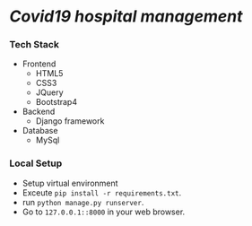 # _Covid19 hospital management_


<!-- about us & view patient -->
### Tech Stack
- Frontend
	- HTML5
	- CSS3
	- JQuery
    - Bootstrap4
- Backend
    - Django framework
- Database
    - MySql

### Local Setup
- Setup virtual environment
- Exceute `pip install -r requirements.txt`.
- run `python manage.py runserver`.
- Go to `127.0.0.1::8000` in your web browser.
